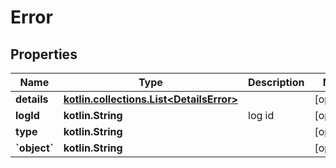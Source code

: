 
# Error

## Properties
Name | Type | Description | Notes
------------ | ------------- | ------------- | -------------
**details** | [**kotlin.collections.List&lt;DetailsError&gt;**](DetailsError.md) |  |  [optional]
**logId** | **kotlin.String** | log id |  [optional]
**type** | **kotlin.String** |  |  [optional]
**&#x60;object&#x60;** | **kotlin.String** |  |  [optional]



